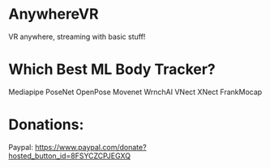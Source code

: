 # AnywhereVR
VR anywhere,
streaming with basic stuff!

# Which Best ML Body Tracker?
Mediapipe
PoseNet
OpenPose
Movenet
WrnchAI
VNect
XNect
FrankMocap

# Donations:
Paypal: https://www.paypal.com/donate?hosted_button_id=8FSYCZCPJEGXQ

